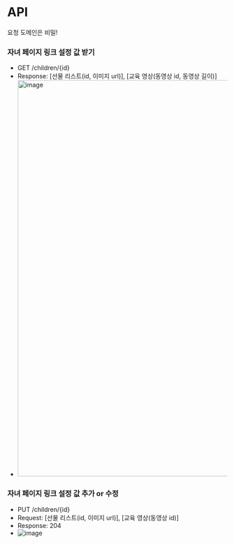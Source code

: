 # API

요청 도메인은 비밀!

### 자녀 페이지 링크 설정 값 받기

* GET /children/{id}
* Response: [선물 리스트(id, 이미지 url)], [교육 영상(동영상 id, 동영상 길이)]
* <img width="908" alt="image" src="https://github.com/JuniorLand-Hackathon/JuniorLand-SERVER/assets/93072571/bb419a37-2bc2-479a-842b-5844f4bf9f27">

### 자녀 페이지 링크 설정 값 추가 or 수정

* PUT /children/{id}
* Request: [선물 리스트(id, 이미지 url)], [교육 영상(동영상 id)]
* Response: 204
* ![image](https://github.com/JuniorLand-Hackathon/JuniorLand-SERVER/assets/93072571/70d01a70-4ea9-47ed-aa31-fd9777e9e35a)

